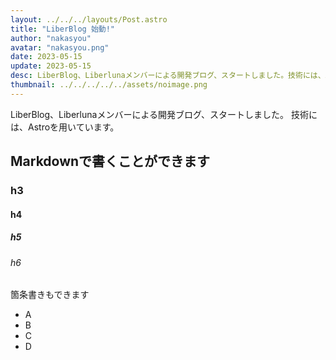 ```yaml
---
layout: ../../../layouts/Post.astro
title: "LiberBlog 始動!"
author: "nakasyou"
avatar: "nakasyou.png"
date: 2023-05-15
update: 2023-05-15
desc: LiberBlog、Liberlunaメンバーによる開発ブログ、スタートしました。技術には、Astroを用いています。
thumbnail: ../../../../../assets/noimage.png
---
```

LiberBlog、Liberlunaメンバーによる開発ブログ、スタートしました。
技術には、Astroを用いています。
## Markdownで書くことができます
### h3
#### h4
##### h5
###### h6

箇条書きもできます
- A
- B
- C
- D
